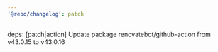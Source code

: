 ```yaml
---
'@repo/changelog': patch
---
```


deps: [patch|action] Update package renovatebot/github-action from v43.0.15 to v43.0.16
